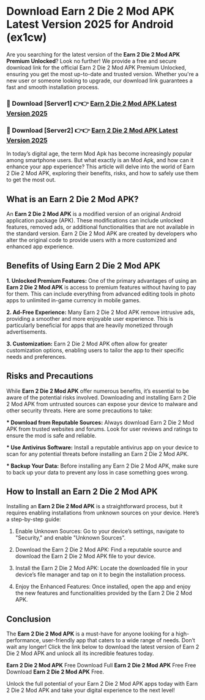 # Download Earn 2 Die 2 Mod APK Latest Version 2025 for Android (ex1cw)

Are you searching for the latest version of the <strong>Earn 2 Die 2 Mod APK Premium Unlocked</strong>? Look no further! We provide a free and secure download link for the official Earn 2 Die 2 Mod APK Premium Unlocked, ensuring you get the most up-to-date and trusted version. Whether you're a new user or someone looking to upgrade, our download link guarantees a fast and smooth installation process.


<h3>🔴 Download [Server1] 👉👉 <a href="https://appsnew.pages.dev?q=Earn+2+Die+2+Mod+APK&ref=2RT5">Earn 2 Die 2 Mod APK Latest Version 2025</a></h3>

<h3>🔴 Download [Server2] 👉👉 <a href="https://appsnew.pages.dev?q=Earn+2+Die+2+Mod+APK&ref=2RT5">Earn 2 Die 2 Mod APK Latest Version 2025</a></h3>


In today’s digital age, the term Mod Apk has become increasingly popular among smartphone users. But what exactly is an Mod Apk, and how can it enhance your app experience? This article will delve into the world of Earn 2 Die 2 Mod APK, exploring their benefits, risks, and how to safely use them to get the most out.


<h2>What is an Earn 2 Die 2 Mod APK?</h2>

An <strong>Earn 2 Die 2 Mod APK</strong> is a modified version of an original Android application package (APK). These modifications can include unlocked features, removed ads, or additional functionalities that are not available in the standard version. Earn 2 Die 2 Mod APK are created by developers who alter the original code to provide users with a more customized and enhanced app experience.


<h2>Benefits of Using Earn 2 Die 2 Mod APK</h2>

<strong> 1. Unlocked Premium Features:</strong> One of the primary advantages of using an <strong>Earn 2 Die 2 Mod APK</strong> is access to premium features without having to pay for them. This can include everything from advanced editing tools in photo apps to unlimited in-game currency in mobile games.

<strong> 2. Ad-Free Experience:</strong> Many Earn 2 Die 2 Mod APK remove intrusive ads, providing a smoother and more enjoyable user experience. This is particularly beneficial for apps that are heavily monetized through advertisements.

<strong> 3. Customization:</strong> Earn 2 Die 2 Mod APK often allow for greater customization options, enabling users to tailor the app to their specific needs and preferences.


<h2>Risks and Precautions</h2>

While <strong>Earn 2 Die 2 Mod APK</strong> offer numerous benefits, it’s essential to be aware of the potential risks involved. Downloading and installing Earn 2 Die 2 Mod APK from untrusted sources can expose your device to malware and other security threats. Here are some precautions to take:

<strong> * Download from Reputable Sources:</strong> Always download Earn 2 Die 2 Mod APK from trusted websites and forums. Look for user reviews and ratings to ensure the mod is safe and reliable.

<strong> * Use Antivirus Software:</strong> Install a reputable antivirus app on your device to scan for any potential threats before installing an Earn 2 Die 2 Mod APK.

<strong> * Backup Your Data:</strong> Before installing any Earn 2 Die 2 Mod APK, make sure to back up your data to prevent any loss in case something goes wrong.


<h2>How to Install an Earn 2 Die 2 Mod APK</h2>

Installing an <strong>Earn 2 Die 2 Mod APK</strong> is a straightforward process, but it requires enabling installations from unknown sources on your device. Here’s a step-by-step guide:

 1. Enable Unknown Sources: Go to your device’s settings, navigate to "Security," and enable "Unknown Sources".

 2. Download the Earn 2 Die 2 Mod APK: Find a reputable source and download the Earn 2 Die 2 Mod APK file to your device.

 3. Install the Earn 2 Die 2 Mod APK: Locate the downloaded file in your device’s file manager and tap on it to begin the installation process.

 4. Enjoy the Enhanced Features: Once installed, open the app and enjoy the new features and functionalities provided by the Earn 2 Die 2 Mod APK.


<h2><strong>Conclusion</strong></h2>

The <strong>Earn 2 Die 2 Mod APK</strong> is a must-have for anyone looking for a high-performance, user-friendly app that caters to a wide range of needs. Don’t wait any longer! Click the link below to download the latest version of Earn 2 Die 2 Mod APK and unlock all its incredible features today.

<strong>Earn 2 Die 2 Mod APK</strong> Free Download Full <strong>Earn 2 Die 2 Mod APK</strong> Free Free Download <strong>Earn 2 Die 2 Mod APK</strong> Free.

Unlock the full potential of your Earn 2 Die 2 Mod APK apps today with Earn 2 Die 2 Mod APK and take your digital experience to the next level!